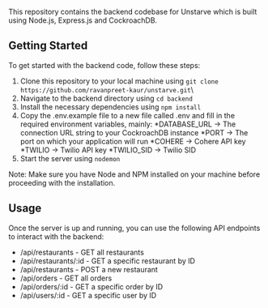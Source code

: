 
This repository contains the backend codebase for Unstarve which is built using Node.js, Express.js and CockroachDB.

## Getting Started

To get started with the backend code, follow these steps:

1. Clone this repository to your local machine using ``` git clone https://github.com/ravanpreet-kaur/unstarve.git ```\
2. Navigate to the backend directory using ```cd backend ```
3. Install the necessary dependencies using ```npm install```
4. Copy the .env.example file to a new file called .env and fill in the required environment variables, mainly:
 *DATABASE_URL -> The connection URL string to your CockroachDB instance 
 *PORT -> The port on which your application will run
 *COHERE -> Cohere API key
 *TWILIO -> Twilio API key
 *TWILIO_SID -> Twilio SID
5. Start the server using ```nodemon```


Note: Make sure you have Node and NPM installed on your machine before proceeding with the installation.

## Usage
Once the server is up and running, you can use the following API endpoints to interact with the backend:

* /api/restaurants - GET all restaurants
* /api/restaurants/:id - GET a specific restaurant by ID
* /api/restaurants - POST a new restaurant
* /api/orders - GET all orders
* /api/orders/:id - GET a specific order by ID
* /api/users/:id - GET a specific user by ID



